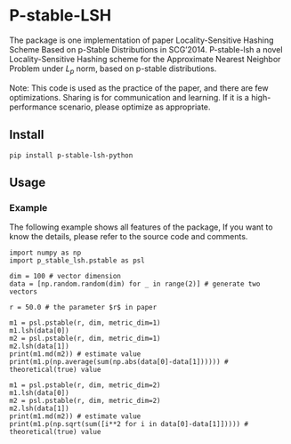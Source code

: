 # P-stable-LSH

The package is one implementation of paper Locality-Sensitive Hashing Scheme Based on p-Stable Distributions in SCG’2014. P-stable-lsh a novel Locality-Sensitive Hashing scheme for the Approximate Nearest Neighbor Problem under $L_p$ norm, based on p-stable distributions.

Note: This code is used as the practice of the paper, and there are few optimizations. Sharing is for communication and learning. If it is a high-performance scenario, please optimize as appropriate.

## Install

```
pip install p-stable-lsh-python
```

## Usage

### Example

The following example shows all features of the package, If you want to know the details, please refer to the source code and comments.

```
import numpy as np
import p_stable_lsh.pstable as psl

dim = 100 # vector dimension
data = [np.random.random(dim) for _ in range(2)] # generate two vectors

r = 50.0 # the parameter $r$ in paper

m1 = psl.pstable(r, dim, metric_dim=1)
m1.lsh(data[0])
m2 = psl.pstable(r, dim, metric_dim=1)
m2.lsh(data[1])
print(m1.md(m2)) # estimate value
print(m1.p(np.average(sum(np.abs(data[0]-data[1]))))) # theoretical(true) value

m1 = psl.pstable(r, dim, metric_dim=2)
m1.lsh(data[0])
m2 = psl.pstable(r, dim, metric_dim=2)
m2.lsh(data[1])
print(m1.md(m2)) # estimate value
print(m1.p(np.sqrt(sum([i**2 for i in data[0]-data[1]])))) # theoretical(true) value
```
